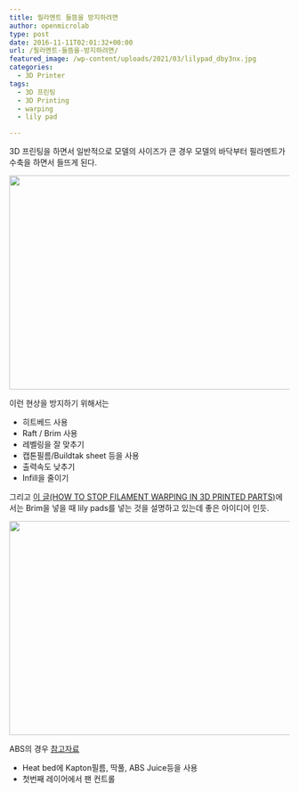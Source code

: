 ```yaml
---
title: 필라멘트 들뜸을 방지하려면
author: openmicrolab
type: post
date: 2016-11-11T02:01:32+00:00
url: /필라멘트-들뜸을-방지하려면/
featured_image: /wp-content/uploads/2021/03/lilypad_dby3nx.jpg
categories:
  - 3D Printer
tags:
  - 3D 프린팅
  - 3D Printing
  - warping
  - lily pad

---
```

3D 프린팅을 하면서 일반적으로 모델의 사이즈가 큰 경우 모델의 바닥부터 필라멘트가 수축을 하면서 들뜨게 된다.

<img loading="lazy" class="alignnone wp-image-3796" src="http://res.cloudinary.com/openmicrolab/image/upload/v1478829214/warping_gny6ra.jpg" width="512" height="384" /> 

이런 현상을 방지하기 위해서는

  * 히트베드 사용
  * Raft / Brim 사용
  * 레벨링을 잘 맞추기
  * 캡톤필름/Buildtak sheet 등을 사용
  * 출력속도 낮추기
  * Infill을 줄이기

그리고 <a href="https://www.matterhackers.com/news/-how-to-stop-filament-warping-in-3d-printed-parts" target="_blank">이 글(HOW TO STOP FILAMENT WARPING IN 3D PRINTED PARTS)</a>에서는 Brim을 넣을 때 lily pads를 넣는 것을 설명하고 있는데 좋은 아이디어 인듯.

<img loading="lazy" class="alignnone wp-image-3797" src="http://res.cloudinary.com/openmicrolab/image/upload/v1478829543/lilypad_dby3nx.jpg" width="512" height="384" /> 

ABS의 경우 <a href="https://www.matterhackers.com/articles/printing-tips-&-tricks:-abs-bed-adhesion" target="_blank">참고자료</a>

  * Heat bed에 Kapton필름, 딱풀, ABS Juice등을 사용
  * 첫번째 레이어에서 팬 컨트롤

&nbsp;